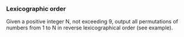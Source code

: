 ### Lexicographic order

Given a positive integer N, not exceeding 9, output all permutations of numbers from 1 to N in reverse lexicographical order (see example).


